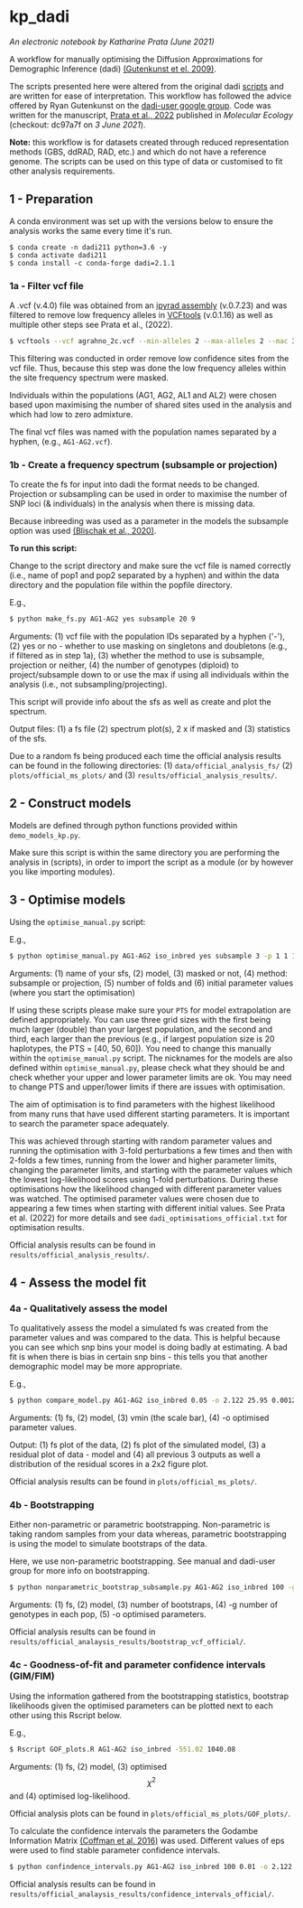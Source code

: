 # kp_dadi
*An electronic notebook by Katharine Prata (June 2021)*

A workflow for manually optimising the Diffusion Approximations for Demographic Inference (dadi) 
[(Gutenkunst et el. 2009)](https://dx.plos.org/10.1371/journal.pgen.1000695).

The scripts presented here were altered from the original dadi 
[scripts](https://bitbucket.org/gutenkunstlab/dadi/src/master/) and are written for ease of interpretation.
This workflow has followed the advice offered by Ryan Gutenkunst on the 
[dadi-user google group](https://groups.google.com/g/dadi-user). Code was written for the manuscript, 
[Prata et al., 2022]() published in *Molecular Ecology* (checkout: dc97a7f on *3 June 2021*).

**Note:** this workflow is for datasets created through reduced representation methods (GBS, ddRAD, RAD, etc.) and which 
do not have a reference genome. The scripts can be used on this type of data or customised to fit other analysis 
requirements.

## 1 - Preparation

A conda environment was set up with the versions below to ensure the analysis works the same every time it's run.

```
$ conda create -n dadi211 python=3.6 -y
$ conda activate dadi211
$ conda install -c conda-forge dadi=2.1.1
```

### 1a - Filter vcf file

A .vcf (v.4.0) file was obtained from an [ipyrad assembly]( https://ipyrad.readthedocs.io/en/latest/index.html ) 
(v.0.7.23) and was filtered to remove low frequency alleles in [VCFtools]( https://vcftools.github.io/index.html ) 
(v.0.1.16) as well as multiple other steps see Prata et al., (2022).

```bash
$ vcftools --vcf agrahno_2c.vcf --min-alleles 2 --max-alleles 2 --mac 3 --recode --stdout > 'agrahno_2d-3.vcf'
```

This filtering was conducted in order remove low confidence sites from the vcf file. Thus, because this step was done 
the low frequency alleles within the site frequency spectrum were masked.

Individuals within the populations (AG1, AG2, AL1 and AL2) were chosen based upon maximising the number of shared sites 
used in the analysis and which had low to zero admixture.

The final vcf files was named with the population names separated by a hyphen, (e.g., `AG1-AG2.vcf`).

### 1b - Create a frequency spectrum (subsample or projection)

To create the fs for input into dadi the format needs to be changed. Projection or subsampling can be used in order to 
maximise the number of SNP loci (& individuals) in the analysis when there is missing data.

Because inbreeding was used as a parameter in the models the subsample option was used 
[(Blischak et al., 2020)]( https://doi-org.ezproxy.library.uq.edu.au/10.1093/molbev/msaa042 ).

**To run this script:**

Change to the script directory and make sure the vcf file is named correctly (i.e., name of pop1 and pop2 separated 
by a hyphen) and within the data directory and the population file within the popfile directory.

E.g.,
```bash
$ python make_fs.py AG1-AG2 yes subsample 20 9
```
Arguments: (1) vcf file with the population IDs separated by a hyphen ('-'), (2) yes or no - whether to use 
masking on singletons and doubletons (e.g., if filtered as in step 1a), (3) whether the method to use is subsample, 
projection or neither, (4) the number of genotypes (diploid) to project/subsample down to or use the max if using all 
individuals within the analysis (i.e., not subsampling/projecting).

This script will provide info about the sfs as well as create and plot the spectrum.

Output files: (1) a fs file (2) spectrum plot(s), 2 x if masked and (3) statistics of the sfs.

Due to a random fs being produced each time the official analysis results can be found in the following directories: 
(1) `data/official_analysis_fs/` (2) `plots/official_ms_plots/` and (3) `results/official_analysis_results/`.

## 2 - Construct models

Models are defined through python functions provided within `demo_models_kp.py`.

Make sure this script is within the same directory you are performing the analysis in (scripts), in order to import the 
script as a module (or by however you like importing modules).

## 3 - Optimise models

Using the `optimise_manual.py` script:

E.g.,
```bash
$ python optimise_manual.py AG1-AG2 iso_inbred yes subsample 3 -p 1 1 1 1 1 
```
Arguments: (1) name of your sfs, (2) model, (3) masked or not, (4) method: subsample or projection, (5) number of 
folds and (6) initial parameter values (where you start the optimisation)

If using these scripts please make sure your `PTS` for model extrapolation are defined appropriately. You can use 
three grid sizes with the first being much larger (double) than your largest population, and the second and third, each 
larger than the previous (e.g., if largest population size is 20 haplotypes, the PTS = [40, 50, 60]). You need to 
change this manually within the `optimise_manual.py` script. The nicknames for the models are also defined within 
`optimise_manual.py`, please check what they should be and check whether your upper and lower parameter limits are ok. 
You may need to change PTS and upper/lower limits if there are issues with optimisation.

The aim of optimisation is to find parameters with the highest likelihood from many runs that have used different starting parameters.
It is important to search the parameter space adequately. 

This was achieved through starting with random parameter values and running the optimisation with 3-fold perturbations 
a few times and then with 2-folds a few times, running from the lower and higher parameter limits, changing the 
parameter limits, and starting with the parameter values which the lowest log-likelihood scores using 1-fold 
perturbations. During these optimisations how the likelihood changed with different parameter values was watched. The 
optimised parameter values were chosen due to appearing a few times when starting with different initial values. 
See Prata et al. (2022) for more details and see `dadi_optimisations_official.txt` for optimisation results.

Official analysis results can be found in `results/official_analysis_results/`.

## 4 - Assess the model fit

### 4a - Qualitatively assess the model

To qualitatively assess the model a simulated fs was created from the parameter values and was compared to the data. 
This is helpful because you can see which snp bins your model is doing badly at estimating. A bad fit is when there is 
bias in certain snp bins - this tells you that another demographic model may be more appropriate.

E.g.,
```bash
$ python compare_model.py AG1-AG2 iso_inbred 0.05 -o 2.122 25.95 0.0012 0.0455 0.3989
```
Arguments: (1) fs, (2) model, (3) vmin (the scale bar), (4) -o optimised parameter values.

Output: (1) fs plot of the data, (2) fs plot of the simulated model, (3) a residual plot of data - model and (4) all 
previous 3 outputs as well a distribution of the residual scores in a 2x2 figure plot.

Official analysis results can be found in `plots/official_ms_plots/`.

### 4b - Bootstrapping

Either non-parametric or parametric bootstrapping. Non-parametric is taking random samples from your data 
whereas, parametric bootstrapping is using the model to simulate bootstraps of the data.

Here, we use non-parametric bootstrapping. See manual and dadi-user group for more info on bootstrapping.

```bash
$ python nonparametric_bootstrap_subsample.py AG1-AG2 iso_inbred 100 -g 20 9 -o 2.122 25.95 0.0012 0.0455 0.3989
```
Arguments: (1) fs, (2) model, (3) number of bootstraps, (4) -g number of genotypes in each pop, (5) -o optimised 
parameters.

Official analysis results can be found in `results/official_analaysis_results/bootstrap_vcf_official/`.

### 4c - Goodness-of-fit and parameter confidence intervals (GIM/FIM)

Using the information gathered from the bootstrapping statistics, bootstrap likelihoods given the optimised parameters
can be plotted next to each other using this Rscript below.

E.g.,
```bash
$ Rscript GOF_plots.R AG1-AG2 iso_inbred -551.02 1040.08
```
Arguments: (1) fs, (2) model, (3) optimised $$\chi^2$$ and (4) optimised log-likelihood.

Official analysis plots can be found in `plots/official_ms_plots/GOF_plots/`.

To calculate the confidence intervals the parameters the Godambe Information Matrix 
[(Coffman et al. 2016)]( https://doi.org/10.1093/molbev/msv255 ) was used. Different values of eps were used to find stable 
parameter confidence intervals.

```bash
$ python confindence_intervals.py AG1-AG2 iso_inbred 100 0.01 -o 2.122 25.95 0.0012 0.0455 0.3989
```

Official analysis results can be found in `results/official_analaysis_results/confidence_intervals_official/`.

